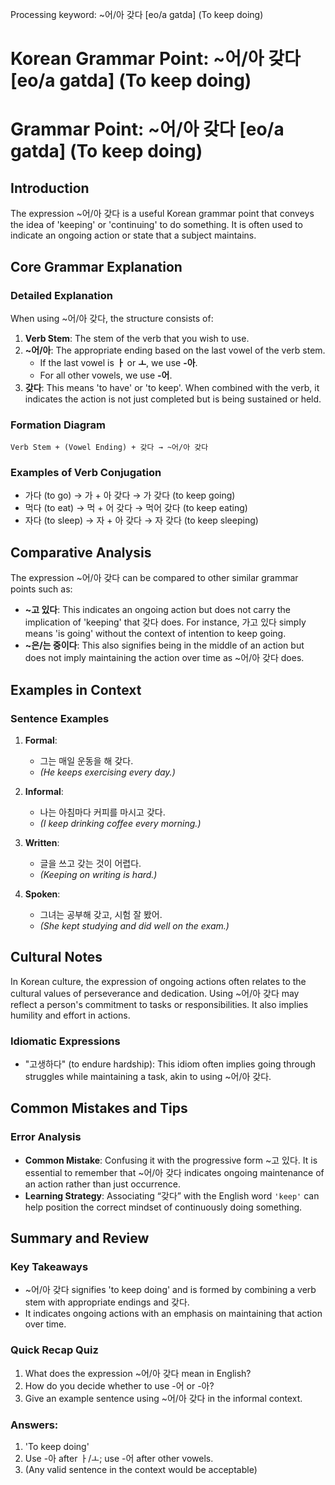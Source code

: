 Processing keyword: ~어/아 갖다 [eo/a gatda] (To keep doing)
# Korean Grammar Point: ~어/아 갖다 [eo/a gatda] (To keep doing)
# Grammar Point: ~어/아 갖다 [eo/a gatda] (To keep doing)
## Introduction
The expression ~어/아 갖다 is a useful Korean grammar point that conveys the idea of 'keeping' or 'continuing' to do something. It is often used to indicate an ongoing action or state that a subject maintains.
## Core Grammar Explanation
### Detailed Explanation
When using ~어/아 갖다, the structure consists of:
1. **Verb Stem**: The stem of the verb that you wish to use.
2. **~어/아**: The appropriate ending based on the last vowel of the verb stem. 
   - If the last vowel is **ㅏ** or **ㅗ**, we use **-아**.
   - For all other vowels, we use **-어**.
3. **갖다**: This means 'to have' or 'to keep'. When combined with the verb, it indicates the action is not just completed but is being sustained or held.
### Formation Diagram
```
Verb Stem + (Vowel Ending) + 갖다 → ~어/아 갖다
```
### Examples of Verb Conjugation
- 가다 (to go) → 가 + 아 갖다 → 가 갖다 (to keep going)
- 먹다 (to eat) → 먹 + 어 갖다 → 먹어 갖다 (to keep eating)
- 자다 (to sleep) → 자 + 아 갖다 → 자 갖다 (to keep sleeping)
## Comparative Analysis
The expression ~어/아 갖다 can be compared to other similar grammar points such as:
- **~고 있다**: This indicates an ongoing action but does not carry the implication of 'keeping' that 갖다 does. For instance, 가고 있다 simply means 'is going' without the context of intention to keep going.
- **~은/는 중이다**: This also signifies being in the middle of an action but does not imply maintaining the action over time as ~어/아 갖다 does.
## Examples in Context
### Sentence Examples
1. **Formal**: 
   - 그는 매일 운동을 해 갖다. 
   - *(He keeps exercising every day.)*
  
2. **Informal**:
   - 나는 아침마다 커피를 마시고 갖다. 
   - *(I keep drinking coffee every morning.)*
3. **Written**:
   - 글을 쓰고 갖는 것이 어렵다. 
   - *(Keeping on writing is hard.)*
4. **Spoken**:
   - 그녀는 공부해 갖고, 시험 잘 봤어. 
   - *(She kept studying and did well on the exam.)*
## Cultural Notes
In Korean culture, the expression of ongoing actions often relates to the cultural values of perseverance and dedication. Using ~어/아 갖다 may reflect a person's commitment to tasks or responsibilities. It also implies humility and effort in actions.
### Idiomatic Expressions
- "고생하다" (to endure hardship): This idiom often implies going through struggles while maintaining a task, akin to using ~어/아 갖다.
## Common Mistakes and Tips
### Error Analysis
- **Common Mistake**: Confusing it with the progressive form ~고 있다. It is essential to remember that ~어/아 갖다 indicates ongoing maintenance of an action rather than just occurrence.
- **Learning Strategy**: Associating “갖다” with the English word ``'keep'`` can help position the correct mindset of continuously doing something.
## Summary and Review
### Key Takeaways
- ~어/아 갖다 signifies 'to keep doing' and is formed by combining a verb stem with appropriate endings and 갖다.
- It indicates ongoing actions with an emphasis on maintaining that action over time.
### Quick Recap Quiz
1. What does the expression ~어/아 갖다 mean in English?
2. How do you decide whether to use -어 or -아?
3. Give an example sentence using ~어/아 갖다 in the informal context.
### Answers:
1. 'To keep doing'
2. Use -아 after ㅏ/ㅗ; use -어 after other vowels.
3. (Any valid sentence in the context would be acceptable)
